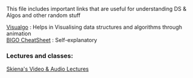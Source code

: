 This file includes important links that are useful for understanding DS & Algos and other random stuff

[Visualgo](https://visualgo.net) : Helps in Visualising data structures and algorithms through animation    
[BIGO CheatSheet](https://cooervo.github.io/Algorithms-DataStructures-BigONotation/index.html) : Self-explanatory       


### Lectures and classes:

[Skiena's Video & Audio Lectures](https://www3.cs.stonybrook.edu/~algorith/video-lectures/)


